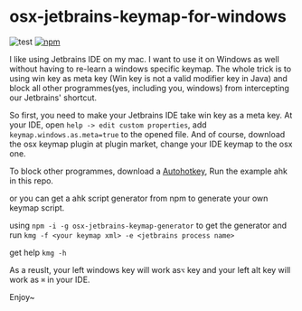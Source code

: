 # osx-jetbrains-keymap-for-windows
![test](https://github.com/SeliMeli/osx-jetbrains-keymap-for-windows/actions/workflows/node.js.yml/badge.svg) [![npm](https://badge.fury.io/js/osx-jetbrains-keymap-generator.svg)](https://badge.fury.io/js/osx-jetbrains-keymap-generator)

I like using Jetbrains IDE on my mac. I want to use it on Windows as well without having to re-learn a windows specific keymap. The whole trick is to using win key as meta key (Win key is not a valid modifier key in Java) and block all other programmes(yes, including you, windows) from intercepting our Jetbrains' shortcut.


So first, you need to make your Jetbrains IDE take win key as a meta key. At your IDE, open `help -> edit custom properties`, add `keymap.windows.as.meta=true` to the opened file.
And of course, download the osx keymap plugin at plugin market, change your IDE keymap to the osx one.


To block other programmes, download a [Autohotkey](https://www.autohotkey.com/), Run the example ahk in this repo.

or you can get a ahk script generator from npm to generate your own keymap script. 

using `npm -i -g osx-jetbrains-keymap-generator` to get the generator and run `kmg -f <your keymap xml> -e <jetbrains process name>`

get help `kmg -h`

As a reuslt, your left windows key will work as`⌥` key and your left alt key will work as `⌘` in your IDE.


Enjoy~
